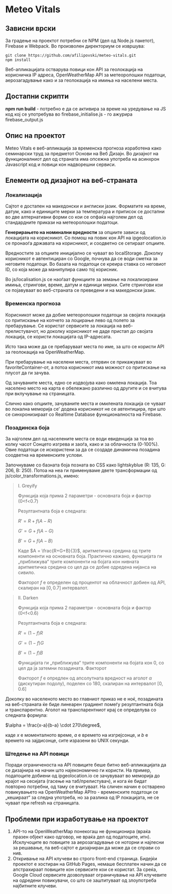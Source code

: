 # Meteo Vitals
## Зависни врски
За градење на проектот потребни се NPM (дел од Node.js пакетот), Firebase и Webpack. Во произволен директориум се извршува:

```
git clone https://github.com/afilipovski/meteo-vitals.git
npm install
```

Веб-апликацијата остварува повици кон API за геолокација на корисничка IP адреса, OpenWeatherMap API за метеоролошки податоци, аерозагадување како и за геолокација на имиња на населени места.

## Достапни скрипти
**npm run build** - потребно е да се активира за време на уредување на JS код кој се употребува во firebase_initialise.js - го ажурира firebase_output.js

## Опис на проектот

Meteo Vitals e веб-апликација за временска прогноза изработена како семинарски труд за предметот Основи на Веб Дизајн. Во дизајнот на функционалниот дел од страната има опсежна употреба на асинхрон Javascript код и повици кон надворешни сервиси.

## Елементи од дизајнот на веб-страната

### Локализација
Сајтот е достапен на македонски и англиски јазик. Форматите на време, датум, како и единиците мерки за температура и притисок се достапни во две алтернативни форми со кои се опфаќа најголем дел од стандардните прикази на метеоролошки податоци.

**Генерирањето на номинални вредности** за опциите зависи од локацијата на корисникот. Со помош на повик кон АPI на ipgeolocation.io се пронаоѓа државата на корисникот, и соодветно се сетираат опциите.

Вредностите за опциите иницијално се чуваат во localStorage. Доколку корисникот е автентициран со Google, почнува да се води сметка за неговите податоци. Во базата на податоци се креира ставка со неговиот ID, со која може да манипулира само тој корисник.

Во js/localisation.js се наоѓаат функциите за земање на локализирани имиња, стрингови, време, датум и единици мерки. Сите стрингови кои се појавуваат во веб-страната се преведени и на македонски јазик.

### Временска прогноза

Корисникот може да добие метеоролошки податоци за својата локација со притискање на копчето за лоцирање лево од полето за пребарување. Се користат сервисите за локација на веб-прелистувачот, но доколку корисникот не даде пристап до својата локација, се користи локацијата од IP-адресата.

Исто така може да се пребаруваат места по име, за што се користи API за геолокација на OpenWeatherMap.

При пребарување на населени места, отпрвин се прикажуваат во favoriteContainer-от, а потоа корисникот има можност со притискање на плусот да ги зачува.

Од зачуваните места, едно се издвојува како омилена локација. Тоа населено место на карта е обележано различно од другите и се вчитува при вклучување на страницата.

Слично како опциите, зачуваните места и омилената локација се чуваат во локална меморија се' додека корисникот не се автентицира, при што се синхронизираат со Realtime Database функционалноста на Firebase.

### Позадинска боја

За најголем дел од населените места се води евиденција за тоа во колку часот Сонцето изгрева и заоѓа, како и за облачноста (0-100%). Овие податоци се искористени за да се создаде динамична позадина соодветна на временските услови.

Започнуваме со базната боја позната во CSS како lightskyblue (R: 135, G: 206, B: 250). Потоа на неа ги применуваме двете трансформации од js/color_transformations.js, имено:

>I. Greyify
>
>Функција која прима 2 параметри - основната боја и фактор (0<f<0.7)
>
>Резултантната боја е следната:
>
>$R' = R+f(A-R)$
>
>$G' = G+f(A-G)$
>
>$B' = G+f(A-B)$
>
>Каде $A = \frac{R+G+B}{3}$, аритметичка средина од трите компоненти на основната боја. Практично кажано, функцијата ги „приближува“ трите компоненти на бојата кон нивната аритметичка средина со цел да се добие одредена нијанса на сивило.
>
>Факторот $f$ е определен од процентот на облачност добиен од API, скалиран на $[0,0.7]$ интервалот.

>II. Darken
>
>Функција која прима 2 параметри - основната боја и фактор (0<f<0.6)
>
>Резултантната боја е следната:
>
>$R' = (1-f)R$
>
>$G' = (1-f)G$
>
>$B' = (1-f)B$
>
>Функцијата ги „приближува“ трите компоненти на бојата кон 0, со цел да ја затемни позадината. Факторот 
>
>Факторот $f$ е опредлен од апсолутната вредност на аголот $\alpha$ (дискутиран подолу), поделен со 180, скалиран на интервалот $[0,0.6]$

Доколку во населеното место во главниот приказ не е ноќ, позадината на веб-страната ќе биде линеарен градиент помеѓу резултантната боја и транспарентно. Аголот на транспарентниот крај се определува со следната формула:

$\alpha = \frac{x-a}{b-a} \cdot 270\degree$,

каде $x$ е моменталното време, $a$ е времето на изгрејсонце, и $b$ е времето на зајдисонце, сите изразени во UNIX секунди.

### Штедење на API повици

Поради ограниченоста на API повиците беше битно веб-апликацијата да се дизајнира на начин што најекономично ги користи. На пример, податоците добиени од ipgeolocation.io се зачувуваат во меморија до крајот на сесијата (гасење на таб/прелистувач), и кога ќе бидат повторно потребни, од таму се вчитуваат. На сличен начин е остварено повикувањето на OpenWeatherMap APIто - временските податоци се „кешираат“ за следна употреба, но за разлика од IP локацијата, не се чуваат при refresh на страницата.

## Проблеми при изработување на проектот

1. API-то на OpenWeatherMap понекогаш не функционира (враќа празен објект како одговор, не враќа дел од податоците, итн). Исклучоците во повиците за аерозагадување се ноторни и најлесни за решавање, па веб-сајтот е дизајниран да може да се справи со нив.
2. Откривање на API клучеви во строго front-end страница. Бидејќи проектот е хостиран на GitHub Pages, немаше бесплатен начин да се апстрахираат повиците кон сервисите кои се користат. За среќа, Google Cloud сервисите дозволуваат ограничување на API клучевите на одредени повикувачи, со што се заштитуваат од злоупотреба најбитните клучеви.
